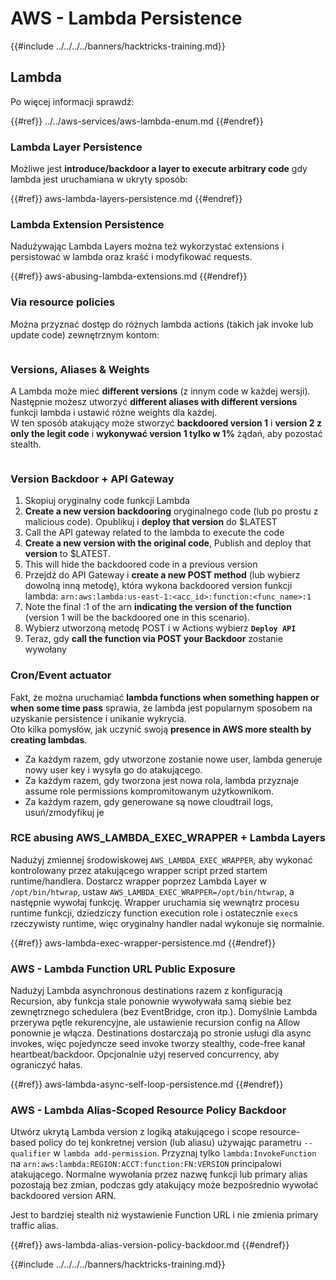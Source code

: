 # AWS - Lambda Persistence

{{#include ../../../../banners/hacktricks-training.md}}

## Lambda

Po więcej informacji sprawdź:

{{#ref}}
../../aws-services/aws-lambda-enum.md
{{#endref}}

### Lambda Layer Persistence

Możliwe jest **introduce/backdoor a layer to execute arbitrary code** gdy lambda jest uruchamiana w ukryty sposób:

{{#ref}}
aws-lambda-layers-persistence.md
{{#endref}}

### Lambda Extension Persistence

Nadużywając Lambda Layers można też wykorzystać extensions i persistować w lambda oraz kraść i modyfikować requests.

{{#ref}}
aws-abusing-lambda-extensions.md
{{#endref}}

### Via resource policies

Można przyznać dostęp do różnych lambda actions (takich jak invoke lub update code) zewnętrznym kontom:

<figure><img src="../../../../images/image (255).png" alt=""><figcaption></figcaption></figure>

### Versions, Aliases & Weights

A Lambda może mieć **different versions** (z innym code w każdej wersji).\
Następnie możesz utworzyć **different aliases with different versions** funkcji lambda i ustawić różne weights dla każdej.\
W ten sposób atakujący może stworzyć **backdoored version 1** i **version 2 z only the legit code** i **wykonywać version 1 tylko w 1%** żądań, aby pozostać stealth.

<figure><img src="../../../../images/image (120).png" alt=""><figcaption></figcaption></figure>

### Version Backdoor + API Gateway

1. Skopiuj oryginalny code funkcji Lambda
2. **Create a new version backdooring** oryginalnego code (lub po prostu z malicious code). Opublikuj i **deploy that version** do $LATEST
1. Call the API gateway related to the lambda to execute the code
3. **Create a new version with the original code**, Publish and deploy that **version** to $LATEST.
1. This will hide the backdoored code in a previous version
4. Przejdź do API Gateway i **create a new POST method** (lub wybierz dowolną inną metodę), która wykona backdoored version funkcji lambda: `arn:aws:lambda:us-east-1:<acc_id>:function:<func_name>:1`
1. Note the final :1 of the arn **indicating the version of the function** (version 1 will be the backdoored one in this scenario).
5. Wybierz utworzoną metodę POST i w Actions wybierz **`Deploy API`**
6. Teraz, gdy **call the function via POST your Backdoor** zostanie wywołany

### Cron/Event actuator

Fakt, że można uruchamiać **lambda functions when something happen or when some time pass** sprawia, że lambda jest popularnym sposobem na uzyskanie persistence i unikanie wykrycia.\
Oto kilka pomysłów, jak uczynić swoją **presence in AWS more stealth by creating lambdas**.

- Za każdym razem, gdy utworzone zostanie nowe user, lambda generuje nowy user key i wysyła go do atakującego.
- Za każdym razem, gdy tworzona jest nowa rola, lambda przyznaje assume role permissions kompromitowanym użytkownikom.
- Za każdym razem, gdy generowane są nowe cloudtrail logs, usuń/zmodyfikuj je

### RCE abusing AWS_LAMBDA_EXEC_WRAPPER + Lambda Layers

Nadużyj zmiennej środowiskowej `AWS_LAMBDA_EXEC_WRAPPER`, aby wykonać kontrolowany przez atakującego wrapper script przed startem runtime/handlera. Dostarcz wrapper poprzez Lambda Layer w `/opt/bin/htwrap`, ustaw `AWS_LAMBDA_EXEC_WRAPPER=/opt/bin/htwrap`, a następnie wywołaj funkcję. Wrapper uruchamia się wewnątrz procesu runtime funkcji, dziedziczy function execution role i ostatecznie `exec`s rzeczywisty runtime, więc oryginalny handler nadal wykonuje się normalnie.

{{#ref}}
aws-lambda-exec-wrapper-persistence.md
{{#endref}}

### AWS - Lambda Function URL Public Exposure

Nadużyj Lambda asynchronous destinations razem z konfiguracją Recursion, aby funkcja stale ponownie wywoływała samą siebie bez zewnętrznego schedulera (bez EventBridge, cron itp.). Domyślnie Lambda przerywa pętle rekurencyjne, ale ustawienie recursion config na Allow ponownie je włącza. Destinations dostarczają po stronie usługi dla async invokes, więc pojedyncze seed invoke tworzy stealthy, code-free kanał heartbeat/backdoor. Opcjonalnie użyj reserved concurrency, aby ograniczyć hałas.

{{#ref}}
aws-lambda-async-self-loop-persistence.md
{{#endref}}

### AWS - Lambda Alias-Scoped Resource Policy Backdoor

Utwórz ukrytą Lambda version z logiką atakującego i scope resource-based policy do tej konkretnej version (lub aliasu) używając parametru `--qualifier` w `lambda add-permission`. Przyznaj tylko `lambda:InvokeFunction` na `arn:aws:lambda:REGION:ACCT:function:FN:VERSION` principalowi atakującego. Normalne wywołania przez nazwę funkcji lub primary alias pozostają bez zmian, podczas gdy atakujący może bezpośrednio wywołać backdoored version ARN.

Jest to bardziej stealth niż wystawienie Function URL i nie zmienia primary traffic alias.

{{#ref}}
aws-lambda-alias-version-policy-backdoor.md
{{#endref}}


{{#include ../../../../banners/hacktricks-training.md}}
